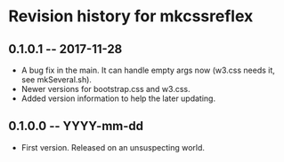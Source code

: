 # Revision history for mkcssreflex

## 0.1.0.1  -- 2017-11-28

* A bug fix in the main. It can handle empty args now (w3.css needs it, 
  see mkSeveral.sh).
* Newer versions for bootstrap.css and w3.css.
* Added version information to help the later updating.

## 0.1.0.0  -- YYYY-mm-dd

* First version. Released on an unsuspecting world.
